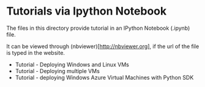 # Tutorials via Ipython Notebook

The files in this directory provide tutorial in an IPython Notebook (.ipynb) file.

It can be viewed through (nbviewer)[http://nbviewer.org], if the url of the file is typed in the website.

* Tutorial - Deploying Windows and Linux VMs
* Tutorial - Deploying multiple VMs
* Tutorial - deploying Windows Azure Virtual Machines with Python SDK
